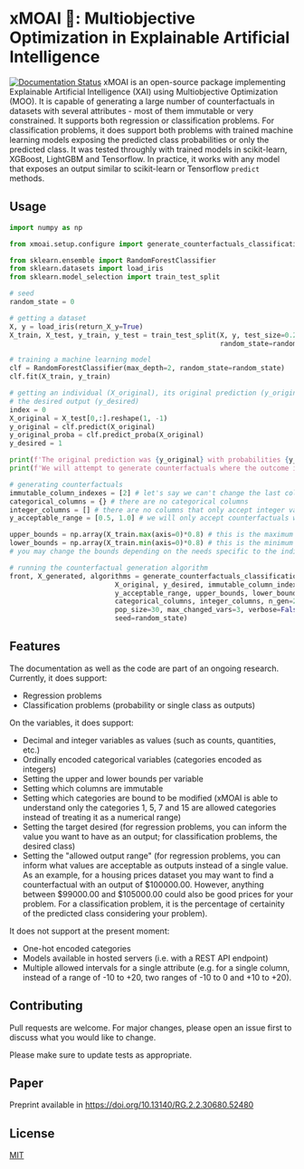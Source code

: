 # xMOAI 🗿: Multiobjective Optimization in Explainable Artificial Intelligence
[![Documentation Status](https://readthedocs.org/projects/xmoai/badge/?version=latest)](https://xmoai.readthedocs.io/en/latest/?badge=latest)
xMOAI is an open-source package implementing Explainable Artificial Intelligence (XAI) using Multiobjective Optimization (MOO). It is capable of generating
a large number of counterfactuals in datasets with several attributes - most of them immutable or very constrained. It supports both regression or classification
problems. For classification problems, it does support both problems with trained machine learning models exposing the predicted class probabilities or only
the predicted class. It was tested throughly with trained models in scikit-learn, XGBoost, LightGBM and Tensorflow. In practice, it works with any model that exposes
an output similar to scikit-learn or Tensorflow `predict` methods.

## Usage

```python
import numpy as np

from xmoai.setup.configure import generate_counterfactuals_classification_proba

from sklearn.ensemble import RandomForestClassifier
from sklearn.datasets import load_iris
from sklearn.model_selection import train_test_split

# seed
random_state = 0

# getting a dataset
X, y = load_iris(return_X_y=True)
X_train, X_test, y_train, y_test = train_test_split(X, y, test_size=0.2, 
                                                    random_state=random_state)

# training a machine learning model
clf = RandomForestClassifier(max_depth=2, random_state=random_state)
clf.fit(X_train, y_train)

# getting an individual (X_original), its original prediction (y_original) and
# the desired output (y_desired)
index = 0
X_original = X_test[0,:].reshape(1, -1)
y_original = clf.predict(X_original)
y_original_proba = clf.predict_proba(X_original)
y_desired = 1

print(f'The original prediction was {y_original} with probabilities {y_original_proba}')
print(f'We will attempt to generate counterfactuals where the outcome is {y_desired}.')

# generating counterfactuals
immutable_column_indexes = [2] # let's say we can't change the last column
categorical_columns = {} # there are no categorical columns
integer_columns = [] # there are no columns that only accept integer values
y_acceptable_range = [0.5, 1.0] # we will only accept counterfactuals with the predicted prob. in this range

upper_bounds = np.array(X_train.max(axis=0)*0.8) # this is the maximum allowed number per column
lower_bounds = np.array(X_train.min(axis=0)*0.8) # this is the minimum allowed number per column.
# you may change the bounds depending on the needs specific to the individual being trained.

# running the counterfactual generation algorithm
front, X_generated, algorithms = generate_counterfactuals_classification_proba(clf,
                          X_original, y_desired, immutable_column_indexes,
                          y_acceptable_range, upper_bounds, lower_bounds,
                          categorical_columns, integer_columns, n_gen=20,
                          pop_size=30, max_changed_vars=3, verbose=False, 
                          seed=random_state)
```
## Features

The documentation as well as the code are part of an ongoing research. Currently, it does support:

* Regression problems
* Classification problems (probability or single class as outputs)

On the variables, it does support:

* Decimal and integer variables as values (such as counts, quantities, etc.)
* Ordinally encoded categorical variables (categories encoded as integers)
* Setting the upper and lower bounds per variable
* Setting which columns are immutable
* Setting which categories are bound to be modified (xMOAI is able to understand only the categories 1, 5, 7 and 15 are allowed categories instead of treating it as a numerical range)
* Setting the target desired (for regression problems, you can inform the value you want to have as an output; for classification problems, the desired class)
* Setting the "allowed output range" (for regression problems, you can inform what values are acceptable as outputs instead of a single value. As an example, for a housing prices dataset you may want to find a counterfactual with an output of $100000.00. However, anything between $99000.00 and $105000.00 could also be good prices for your problem. For a classification problem, it is the percentage of certainity of the predicted class considering your problem).

It does not support at the present moment:

* One-hot encoded categories
* Models available in hosted servers (i.e. with a REST API endpoint)
* Multiple allowed intervals for a single attribute (e.g. for a single column, instead of a range of -10 to +20, two ranges of -10 to 0 and +10 to +20).

## Contributing
Pull requests are welcome. For major changes, please open an issue first to discuss what you would like to change.

Please make sure to update tests as appropriate.

## Paper
Preprint available in https://doi.org/10.13140/RG.2.2.30680.52480

## License
[MIT](https://choosealicense.com/licenses/mit/)
